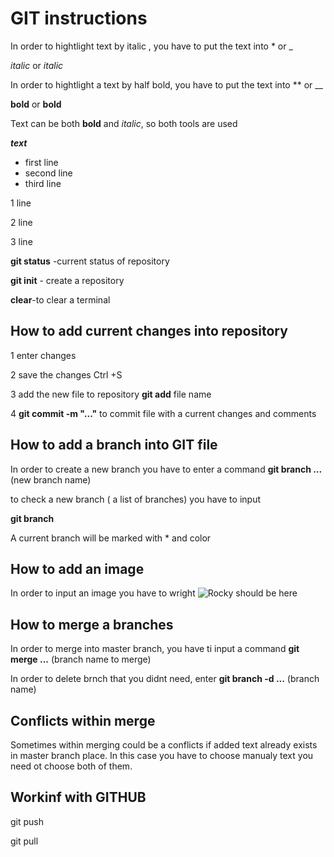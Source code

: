 # GIT instructions

In order to hightlight text by italic , you have to put the text into * or _

 *italic* or _italic_

In order to hightlight a text by half bold, you have to put the text into ** or __ 

**bold** or __bold__

Text can be both __bold__ and *italic*, so both tools are used

__*text*__

* first line
* second line
* third line

 1 line

 2 line

 3 line

 **git status** -current status of repository

 **git init** - create a repository

 **clear**-to clear a terminal 

 ## How to add current changes into repository

 1 enter changes

 2 save the changes Ctrl +S 

 3 add the new file to repository **git add** file name

 4 **git commit -m "..."** to commit file with a current changes and comments
 
 ## How to add a branch into GIT file

 In order to create a new branch you have to enter a command
 **git branch ...** (new branch name)
 
 to check a new branch ( a list of branches) you have to input

**git branch** 

A current branch will be marked with * and color

 ## How to add an image 

 In order to input an image you have to wright
 ![Rocky should be here](Rocky.jpeg)

 ## How to merge a branches

In order to merge into master branch, you have ti input a command 
**git merge ...**  (branch name to merge)

In order to delete brnch that you didnt need, enter
 **git branch -d ...** (branch name)
 

 ## Conflicts within merge

Sometimes within merging could be a conflicts if added text already exists in master branch place. In this case you have to choose manualy  text you need ot choose both of them. 


## Workinf with GITHUB

git push

git pull
